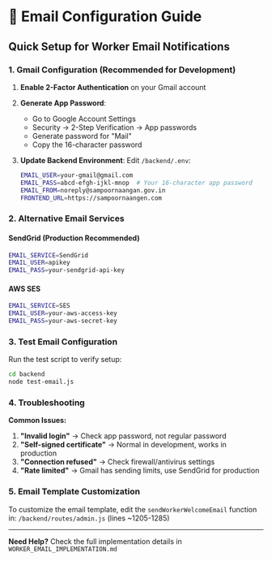 # 📧 Email Configuration Guide

## Quick Setup for Worker Email Notifications

### 1. Gmail Configuration (Recommended for Development)

1. **Enable 2-Factor Authentication** on your Gmail account
2. **Generate App Password**:
   - Go to Google Account Settings
   - Security → 2-Step Verification → App passwords
   - Generate password for "Mail"
   - Copy the 16-character password

3. **Update Backend Environment**:
   Edit `/backend/.env`:
   ```bash
   EMAIL_USER=your-gmail@gmail.com
   EMAIL_PASS=abcd-efgh-ijkl-mnop  # Your 16-character app password
   EMAIL_FROM=noreply@sampoornaangan.gov.in
   FRONTEND_URL=https://sampoornaangen.com
   ```

### 2. Alternative Email Services

#### SendGrid (Production Recommended)
```bash
EMAIL_SERVICE=SendGrid
EMAIL_USER=apikey
EMAIL_PASS=your-sendgrid-api-key
```

#### AWS SES
```bash
EMAIL_SERVICE=SES
EMAIL_USER=your-aws-access-key
EMAIL_PASS=your-aws-secret-key
```

### 3. Test Email Configuration

Run the test script to verify setup:
```bash
cd backend
node test-email.js
```

### 4. Troubleshooting

**Common Issues:**

1. **"Invalid login"** → Check app password, not regular password
2. **"Self-signed certificate"** → Normal in development, works in production
3. **"Connection refused"** → Check firewall/antivirus settings
4. **"Rate limited"** → Gmail has sending limits, use SendGrid for production

### 5. Email Template Customization

To customize the email template, edit the `sendWorkerWelcomeEmail` function in:
`/backend/routes/admin.js` (lines ~1205-1285)

---

**Need Help?** Check the full implementation details in `WORKER_EMAIL_IMPLEMENTATION.md`
